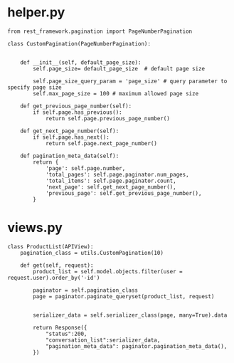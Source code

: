 
# helper.py

    from rest_framework.pagination import PageNumberPagination

    class CustomPagination(PageNumberPagination):
        

        def __init__(self, default_page_size):
            self.page_size= default_page_size  # default page size

            self.page_size_query_param = 'page_size' # query parameter to specify page size
            self.max_page_size = 100 # maximum allowed page size

        def get_previous_page_number(self):
            if self.page.has_previous():
                return self.page.previous_page_number()

        def get_next_page_number(self):
            if self.page.has_next():
                return self.page.next_page_number()

        def pagination_meta_data(self):
            return {
                'page': self.page.number,
                'total_pages': self.page.paginator.num_pages,
                'total_items': self.page.paginator.count,
                'next_page': self.get_next_page_number(),
                'previous_page': self.get_previous_page_number(),
            }
        
# views.py

    class ProductList(APIView):
        pagination_class = utils.CustomPagination(10)
    
        def get(self, request):
            product_list = self.model.objects.filter(user = request.user).order_by('-id')

            paginator = self.pagination_class
            page = paginator.paginate_queryset(product_list, request)

            
            serializer_data = self.serializer_class(page, many=True).data

            return Response({
                "status":200,
                "conversation_list":serializer_data,
                "pagination_meta_data": paginator.pagination_meta_data(),
            })